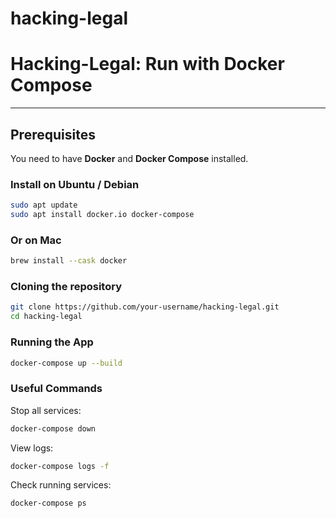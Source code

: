 # hacking-legal

# Hacking-Legal: Run with Docker Compose

---

## Prerequisites

You need to have **Docker** and **Docker Compose** installed.

### Install on Ubuntu / Debian

```bash
sudo apt update
sudo apt install docker.io docker-compose
```
### Or on Mac
```bash
brew install --cask docker
```

### Cloning the repository
```bash
git clone https://github.com/your-username/hacking-legal.git
cd hacking-legal
```

### Running the App
```bash
docker-compose up --build
```

### Useful Commands
Stop all services:
```bash
docker-compose down
```
View logs:
```bash
docker-compose logs -f
```

Check running services:
```bash
docker-compose ps
```





